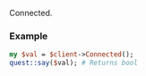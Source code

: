 Connected.
### Example

```perl
my $val = $client->Connected();
quest::say($val); # Returns bool
```